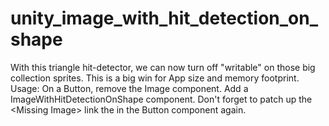 # unity_image_with_hit_detection_on_shape
With this triangle hit-detector, we can now turn off "writable" on those big collection sprites. This is a big win for App size and memory footprint. Usage: On a Button, remove the Image component. Add a ImageWithHitDetectionOnShape component. Don't forget to patch up the &lt;Missing Image> link the in the Button component again.
